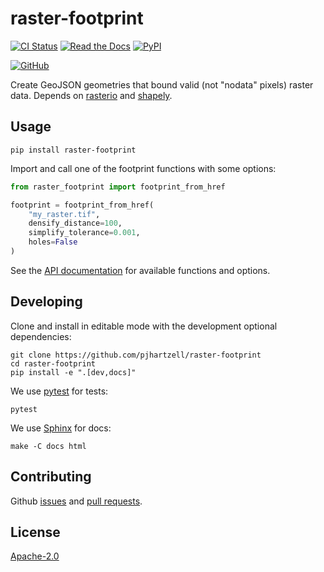 # raster-footprint

[![CI Status](https://img.shields.io/github/actions/workflow/status/pjhartzell/raster-footprint/ci.yaml?style=for-the-badge&label=CI)](https://github.com/pjhartzell/raster-footprint/actions/workflows/ci.yaml)
[![Read the Docs](https://img.shields.io/readthedocs/antimeridian?style=for-the-badge)](https://raster-footprint.readthedocs.io/en/latest/)
[![PyPI](https://img.shields.io/pypi/v/raster-footprint?style=for-the-badge)](https://pypi.org/project/raster-footprint/)

[![GitHub](https://img.shields.io/github/license/pjhartzell/raster-footprint?style=for-the-badge)](https://github.com/pjhartzell/raster-footprint/blob/main/LICENSE)

Create GeoJSON geometries that bound valid (not "nodata" pixels) raster data. Depends on [rasterio](https://rasterio.readthedocs.io/en/stable/) and [shapely](https://shapely.readthedocs.io/en/stable/manual.html).

## Usage

```shell
pip install raster-footprint
```

Import and call one of the footprint functions with some options:

```python
from raster_footprint import footprint_from_href

footprint = footprint_from_href(
    "my_raster.tif",
    densify_distance=100,
    simplify_tolerance=0.001,
    holes=False
)
```

See the [API documentation](https://raster-footprint.readthedocs.io/) for available functions and options.

## Developing

Clone and install in editable mode with the development optional dependencies:

```shell
git clone https://github.com/pjhartzell/raster-footprint
cd raster-footprint
pip install -e ".[dev,docs]"
```

We use [pytest](https://docs.pytest.org/) for tests:

```shell
pytest
```

We use [Sphinx](https://www.sphinx-doc.org/) for docs:

```shell
make -C docs html
```

## Contributing

Github [issues](https://github.com/pjhartzell/raster-footprint/issues) and [pull requests](https://github.com/pjhartzell/raster-footprint/pulls).

## License

[Apache-2.0](https://github.com/pjhartzell/raster-footprint/blob/main/LICENSE)
